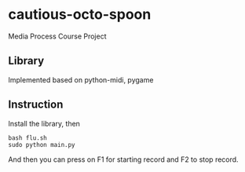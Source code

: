 # cautious-octo-spoon
Media Process Course Project

## Library
Implemented based on python-midi, pygame

## Instruction
Install the library, then
```
bash flu.sh
sudo python main.py
```

And then you can press on F1 for starting record and F2 to stop record.




